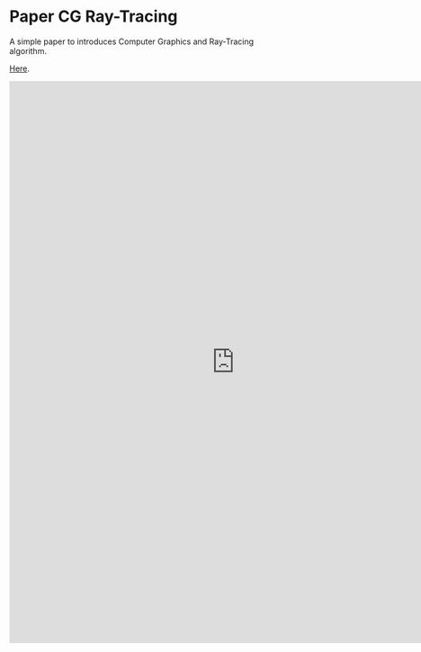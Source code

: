 Paper CG Ray-Tracing
====================

A simple paper to introduces Computer Graphics and Ray-Tracing algorithm.

[Here](http://quietshu.github.io/-paper-cg-RayTracing).

<iframe src="http://docs.google.com/gview?url=https://raw.githubusercontent.com/quietshu/-paper-cg-RayTracing/master/RayTracing.pdf&embedded=true" style="width:800px; height:1000px;" frameborder="0"></iframe>
